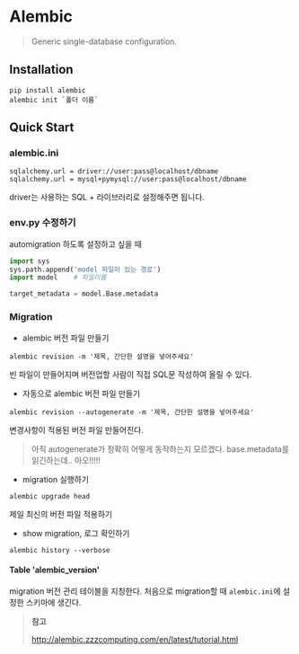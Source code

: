 # Alembic
> Generic single-database configuration.

## Installation
```
pip install alembic
alembic init `폴더 이름`
```

## Quick Start
### alembic.ini
```shell
sqlalchemy.url = driver://user:pass@localhost/dbname
sqlalchemy.url = mysql+pymysql://user:pass@localhost/dbname
```
driver는 사용하는 SQL + 라이브러리로 설정해주면 됩니다.


### env.py 수정하기

automigration 하도록 설정하고 싶을 때
```python
import sys
sys.path.append('model 파일이 있는 경로')
import model	# 파일이름

target_metadata = model.Base.metadata
```


### Migration

- alembic 버전 파일 만들기
```
alembic revision -m '제목, 간단한 설명을 넣어주세요'
```
빈 파일이 만들어지며 버전업할 사람이 직접 SQL문 작성하여 올릴 수 있다.

- 자동으로 alembic 버전 파일 만들기
```
alembic revision --autogenerate -m '제목, 간단한 설명을 넣어주세요'
```
변경사항이 적용된 버전 파일 만들어진다.
> 아직 autogenerate가 정확히 어떻게 동작하는지 모르겠다. base.metadata를 읽긴하는데.. 아오!!!!!

- migration 실행하기
```
alembic upgrade head
```
제일 최신의 버전 파일 적용하기

- show migration, 로그 확인하기
```
alembic history --verbose
```


#### Table 'alembic_version'

migration 버전 관리 테이블을 지칭한다.
처음으로 migration할 때 `alembic.ini`에 설정한 스키마에 생긴다.



> **참고**
>
> http://alembic.zzzcomputing.com/en/latest/tutorial.html
